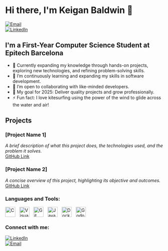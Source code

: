 # Hi there, I'm **Keigan Baldwin** 👋

[![Email](https://img.shields.io/badge/Email-keiganbaldwin@gmail.com-blue?style=for-the-badge)](mailto:keiganbaldwin@gmail.com)  
[![LinkedIn](https://img.shields.io/badge/LinkedIn-Connect-blue?style=for-the-badge)](http://www.linkedin.com/in/keigan-baldwin)

## I'm a First-Year Computer Science Student at Epitech Barcelona

- 🔭 Currently expanding my knowledge through hands-on projects, exploring new technologies, and refining problem-solving skills.
- 🌱 I’m continuously learning and expanding my skills in software development.
- 👯 I’m open to collaborating with like-minded developers.
- 🥅 My goal for 2025: Deliver quality projects and grow professionally.
- ⚡ Fun fact: I love kitesurfing using the power of the wind to glide across the water and air!


## Projects

### [Project Name 1]
_A brief description of what this project does, the technologies used, and the problem it solves._  
[GitHub Link](#)

### [Project Name 2]
_A concise overview of this project, highlighting its objective and outcomes._  
[GitHub Link](#)


### Languages and Tools:

[<img align="left" alt="C" width="32px" src="https://cdn.jsdelivr.net/gh/devicons/devicon/icons/c/c-original.svg" style="padding-right:10px;" />](#)
[<img align="left" alt="Visual Studio Code" width="32px" src="https://cdn.jsdelivr.net/gh/devicons/devicon/icons/vscode/vscode-original.svg" style="padding-right:10px;" />](#)
[<img align="left" alt="Git" width="32px" src="https://cdn.jsdelivr.net/gh/devicons/devicon/icons/git/git-original.svg" style="padding-right:10px;" />](#)
[<img align="left" alt="Java" width="32px" src="https://cdn.jsdelivr.net/gh/devicons/devicon/icons/java/java-original.svg" style="padding-right:10px;" />](#)
[<img align="left" alt="Docker" width="32px" src="https://cdn.jsdelivr.net/gh/devicons/devicon/icons/docker/docker-original.svg" style="padding-right:10px;" />](#)
[<img align="left" alt="Godot" width="32px" src="https://upload.wikimedia.org/wikipedia/commons/6/6a/Godot_icon.svg" style="padding-right:10px;" />](#)

<br clear="left"/>

### Connect with me:

[![LinkedIn](https://img.shields.io/badge/LinkedIn-Connect-blue?style=flat-square)](http://www.linkedin.com/in/keigan-baldwin)  
[![Email](https://img.shields.io/badge/Email-keiganbaldwin@gmail.com-blue?style=flat-square)](mailto:keiganbaldwin@gmail.com)
